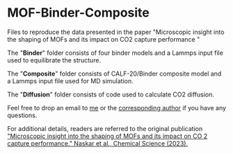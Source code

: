 # MOF-Binder-Composite
Files to reproduce the data presented in the paper "Microscopic insight into the shaping of MOFs and its impact on CO2 capture performance "

The "**Binder**" folder consists of four binder models and a Lammps input file used to equilibrate the structure. 

The "**Composite**" folder consists of CALF-20/Binder composite model and a Lammps input file used for MD simulation. 

The "**Diffusion**" folder consists of code used to calculate CO2 diffusion. 


Feel free to drop an email to [me](mailto:supriyo199331@gmail.com) or the [corresponding author](mailto:guillaume.maurin1@umontpellier.fr) if you have any questions. 


For additional details, readers are referred to the original publication ["Microscopic insight into the shaping of MOFs and its impact on CO 2 capture performance." Naskar et al., Chemical Science (2023).](https://doi.org/10.1039/D3SC04218A)
